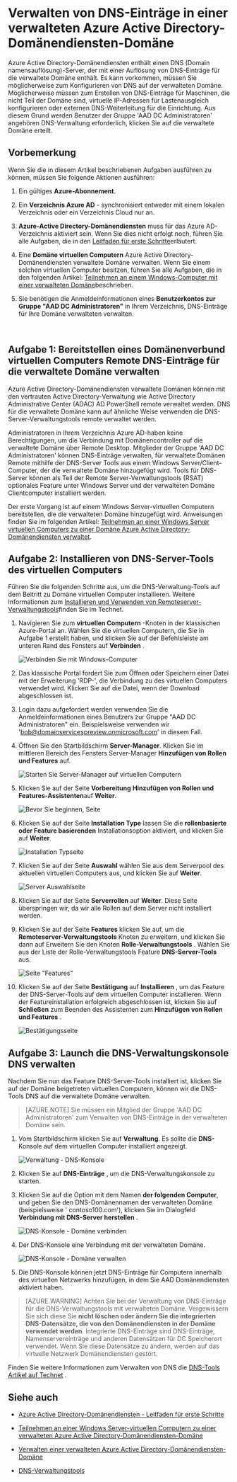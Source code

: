 <properties
    pageTitle="Azure Active Directory-Domänendiensten: Verwalten von DNS auf verwalteten Domains | Microsoft Azure"
    description="Verwalten Sie DNS-Einträge auf Azure Active Directory-Domänendiensten verwalteten Domänen"
    services="active-directory-ds"
    documentationCenter=""
    authors="mahesh-unnikrishnan"
    manager="stevenpo"
    editor="curtand"/>

<tags
    ms.service="active-directory-ds"
    ms.workload="identity"
    ms.tgt_pltfrm="na"
    ms.devlang="na"
    ms.topic="article"
    ms.date="10/03/2016"
    ms.author="maheshu"/>

# <a name="administer-dns-on-an-azure-ad-domain-services-managed-domain"></a>Verwalten von DNS-Einträge in einer verwalteten Azure Active Directory-Domänendiensten-Domäne
Azure Active Directory-Domänendiensten enthält einen DNS (Domain namensauflösung)-Server, der mit einer Auflösung von DNS-Einträge für die verwaltete Domäne enthält. Es kann vorkommen, müssen Sie möglicherweise zum Konfigurieren von DNS auf der verwalteten Domäne. Möglicherweise müssen zum Erstellen von DNS-Einträge für Maschinen, die nicht Teil der Domäne sind, virtuelle IP-Adressen für Lastenausgleich konfigurieren oder externen DNS-Weiterleitung für die Einrichtung. Aus diesem Grund werden Benutzer der Gruppe 'AAD DC Administratoren' angehören DNS-Verwaltung erforderlich, klicken Sie auf die verwaltete Domäne erteilt.


## <a name="before-you-begin"></a>Vorbemerkung
Wenn Sie die in diesem Artikel beschriebenen Aufgaben ausführen zu können, müssen Sie folgende Aktionen ausführen:

1. Ein gültiges **Azure-Abonnement**.

2. Ein **Verzeichnis Azure AD** - synchronisiert entweder mit einem lokalen Verzeichnis oder ein Verzeichnis Cloud nur an.

3. **Azure-Active Directory-Domänendiensten** muss für das Azure AD-Verzeichnis aktiviert sein. Wenn Sie dies nicht erfolgt noch, führen Sie alle Aufgaben, die in den [Leitfaden für erste Schritte](./active-directory-ds-getting-started.md)erläutert.

4. Eine **Domäne virtuellen Computern** Azure Active Directory-Domänendiensten verwaltete Domäne verwalten. Wenn Sie einem solchen virtuellen Computer besitzen, führen Sie alle Aufgaben, die in den folgenden Artikel: [Teilnehmen an einem Windows-Computer mit einer verwalteten Domäne](./active-directory-ds-admin-guide-join-windows-vm.md)beschrieben.

5. Sie benötigen die Anmeldeinformationen eines **Benutzerkontos zur Gruppe "AAD DC Administratoren"** in Ihrem Verzeichnis, DNS-Einträge für Ihre Domäne verwalteten verwalten.

<br>

## <a name="task-1---provision-a-domain-joined-virtual-machine-to-remotely-administer-dns-for-the-managed-domain"></a>Aufgabe 1: Bereitstellen eines Domänenverbund virtuellen Computers Remote DNS-Einträge für die verwaltete Domäne verwalten
Azure Active Directory-Domänendiensten verwaltete Domänen können mit den vertrauten Active Directory-Verwaltung wie Active Directory Administrative Center (ADAC) AD PowerShell remote verwaltet werden. DNS für die verwaltete Domäne kann auf ähnliche Weise verwenden die DNS-Server-Verwaltungstools remote verwaltet werden.

Administratoren in Ihrem Verzeichnis Azure AD-haben keine Berechtigungen, um die Verbindung mit Domänencontroller auf die verwaltete Domäne über Remote Desktop. Mitglieder der Gruppe 'AAD DC Administratoren' können DNS-Einträge verwalten, für verwaltete Domänen Remote mithilfe der DNS-Server Tools aus einem Windows Server/Client-Computer, der die verwaltete Domäne hinzugefügt wird. Tools für DNS-Server können als Teil der Remote Server-Verwaltungstools (RSAT) optionales Feature unter Windows Server und der verwalteten Domäne Clientcomputer installiert werden.

Der erste Vorgang ist auf einem Windows Server-virtuellen Computern bereitstellen, die die verwalteten Domäne hinzugefügt wird. Anweisungen finden Sie im folgenden Artikel: [Teilnehmen an einer Windows Server virtuellen Computers zu einer Domäne Azure Active Directory-Domänendiensten verwaltet](active-directory-ds-admin-guide-join-windows-vm.md).


## <a name="task-2---install-dns-server-tools-on-the-virtual-machine"></a>Aufgabe 2: Installieren von DNS-Server-Tools des virtuellen Computers
Führen Sie die folgenden Schritte aus, um die DNS-Verwaltung-Tools auf dem Beitritt zu Domäne virtuellen Computer installieren. Weitere Informationen zum [Installieren und Verwenden von Remoteserver-Verwaltungstools](https://technet.microsoft.com/library/hh831501.aspx)finden Sie im Technet.

1. Navigieren Sie zum **virtuellen Computern** -Knoten in der klassischen Azure-Portal an. Wählen Sie die virtuellen Computern, die Sie in Aufgabe 1 erstellt haben, und klicken Sie auf der Befehlsleiste am unteren Rand des Fensters auf **Verbinden** .

    ![Verbinden Sie mit Windows-Computer](./media/active-directory-domain-services-admin-guide/connect-windows-vm.png)

2. Das klassische Portal fordert Sie zum Öffnen oder Speichern einer Datei mit der Erweiterung 'RDP-', die Verbindung zu des virtuellen Computers verwendet wird. Klicken Sie auf die Datei, wenn der Download abgeschlossen ist.

3. Login dazu aufgefordert werden verwenden Sie die Anmeldeinformationen eines Benutzers zur Gruppe "AAD DC Administratoren" ein. Beispielsweise verwenden wir 'bob@domainservicespreview.onmicrosoft.com' in diesem Fall.

4. Öffnen Sie den Startbildschirm **Server-Manager**. Klicken Sie im mittleren Bereich des Fensters Server-Manager **Hinzufügen von Rollen und Features** auf.

    ![Starten Sie Server-Manager auf virtuellen Computern](./media/active-directory-domain-services-admin-guide/install-rsat-server-manager.png)

5. Klicken Sie auf der Seite **Vorbereitung** **Hinzufügen von Rollen und Features-Assistenten**auf **Weiter**.

    ![Bevor Sie beginnen, Seite](./media/active-directory-domain-services-admin-guide/install-rsat-server-manager-add-roles-begin.png)

6. Klicken Sie auf der Seite **Installation Type** lassen Sie die **rollenbasierte oder Feature basierenden** Installationsoption aktiviert, und klicken Sie auf **Weiter**.

    ![Installation Typseite](./media/active-directory-domain-services-admin-guide/install-rsat-server-manager-add-roles-type.png)

7. Klicken Sie auf der Seite **Auswahl** wählen Sie aus dem Serverpool des aktuellen virtuellen Computers aus, und klicken Sie auf **Weiter**.

    ![Server Auswahlseite](./media/active-directory-domain-services-admin-guide/install-rsat-server-manager-add-roles-server.png)

8. Klicken Sie auf der Seite **Serverrollen** auf **Weiter**. Diese Seite überspringen wir, da wir alle Rollen auf dem Server nicht installiert werden.

9. Klicken Sie auf der Seite **Features** klicken Sie auf, um die **Remoteserver-Verwaltungstools** Knoten zu erweitern, und klicken Sie dann auf Erweitern Sie den Knoten **Rolle-Verwaltungstools** . Wählen Sie aus der Liste der Rolle-Verwaltungstools Feature **DNS-Server-Tools** aus.

    ![Seite "Features"](./media/active-directory-domain-services-admin-guide/install-rsat-server-manager-add-roles-dns-tools.png)

10. Klicken Sie auf der Seite **Bestätigung** auf **Installieren** , um das Feature der DNS-Server-Tools auf dem virtuellen Computer installieren. Wenn der Featureinstallation erfolgreich abgeschlossen ist, klicken Sie auf **Schließen** zum Beenden des Assistenten zum **Hinzufügen von Rollen und Features** .

    ![Bestätigungsseite](./media/active-directory-domain-services-admin-guide/install-rsat-server-manager-add-roles-dns-confirmation.png)


## <a name="task-3---launch-the-dns-management-console-to-administer-dns"></a>Aufgabe 3: Launch die DNS-Verwaltungskonsole DNS verwalten
Nachdem Sie nun das Feature DNS-Server-Tools installiert ist, klicken Sie auf der Domäne beigetreten virtuellen Computern, können wir die DNS-Tools DNS auf die verwaltete Domäne verwalten.

> [AZURE.NOTE] Sie müssen ein Mitglied der Gruppe 'AAD DC Administratoren' zum Verwalten von DNS-Einträge in der verwalteten Domäne sein.

1. Vom Startbildschirm klicken Sie auf **Verwaltung**. Es sollte die **DNS-** Konsole auf dem virtuellen Computer installiert angezeigt.

    ![Verwaltung - DNS-Konsole](./media/active-directory-domain-services-admin-guide/install-rsat-dns-tools-installed.png)

2. Klicken Sie auf **DNS-Einträge** , um die DNS-Verwaltungskonsole zu starten.

3. Klicken Sie auf die Option mit dem Namen **der folgenden Computer**, und geben Sie den DNS-Domänennamen der verwalteten Domäne (beispielsweise ' contoso100.com'), klicken Sie im Dialogfeld **Verbindung mit DNS-Server herstellen** .

    ![DNS-Konsole - Domäne verbinden](./media/active-directory-domain-services-admin-guide/dns-console-connect-to-domain.png)

4. Der DNS-Konsole eine Verbindung mit der verwalteten Domäne.

    ![DNS-Konsole - Domäne verwalten](./media/active-directory-domain-services-admin-guide/dns-console-managed-domain.png)

5. Die DNS-Konsole können jetzt DNS-Einträge für Computern innerhalb des virtuellen Netzwerks hinzufügen, in dem Sie AAD Domänendiensten aktiviert haben.

> [AZURE.WARNING] Achten Sie bei der Verwaltung von DNS-Einträge für die DNS-Verwaltungstools mit verwalteten Domäne. Vergewissern Sie sich diese Sie **nicht löschen oder ändern Sie die integrierten DNS-Datensätze, die von den Domänendiensten in der Domäne verwendet werden**. Integrierte DNS-Einträge sind DNS-Einträge, Namenservereinträge und anderen Datensätzen für DC Speicherort verwendet. Wenn Sie diese Datensätze zu ändern, werden auf das virtuelle Netzwerk Domänendiensten gestört.


Finden Sie weitere Informationen zum Verwalten von DNS die [DNS-Tools Artikel auf Technet](https://technet.microsoft.com/library/cc753579.aspx) .


## <a name="related-content"></a>Siehe auch

- [Azure Active Directory-Domänendiensten - Leitfaden für erste Schritte](./active-directory-ds-getting-started.md)

- [Teilnehmen an einer Windows Server-virtuellen Computern zu einer verwalteten Azure Active Directory-Domänendiensten-Domäne](active-directory-ds-admin-guide-join-windows-vm.md)

- [Verwalten einer verwalteten Azure Active Directory-Domänendiensten-Domäne](active-directory-ds-admin-guide-administer-domain.md)

- [DNS-Verwaltungstools](https://technet.microsoft.com/library/cc753579.aspx)
